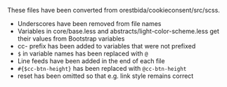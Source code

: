 These files have been converted from orestbida/cookieconsent/src/scss.

- Underscores have been removed from file names
- Variables in core/base.less and abstracts/light-color-scheme.less get their values from Bootstrap variables
- cc- prefix has been added to variables that were not prefixed
- `$` in variable names has been replaced with `@`
- Line feeds have been added in the end of each file
- `#{$cc-btn-height}` has been replaced with `@cc-btn-height`
- reset has been omitted so that e.g. link style remains correct
